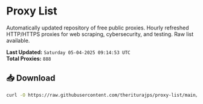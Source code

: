 # Proxy List

Automatically updated repository of free public proxies. Hourly refreshed HTTP/HTTPS proxies for web scraping, cybersecurity, and testing. Raw list available.

**Last Updated:** `Saturday 05-04-2025 09:14:53 UTC`  
**Total Proxies:** `888`

## 📥 Download
```bash
curl -O https://raw.githubusercontent.com/theriturajps/proxy-list/main/proxies.txt
